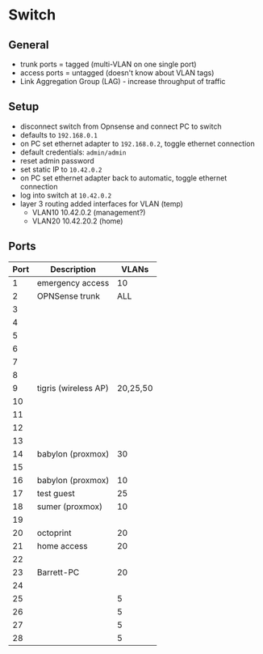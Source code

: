 # Switch

## General

- trunk ports = tagged (multi-VLAN on one single port)
- access ports = untagged (doesn't know about VLAN tags)
- Link Aggregation Group (LAG) - increase throughput of traffic

## Setup

- disconnect switch from Opnsense and connect PC to switch
- defaults to `192.168.0.1`
- on PC set ethernet adapter to `192.168.0.2`, toggle ethernet connection
- default credentials: `admin/admin`
- reset admin password
- set static IP to `10.42.0.2`
- on PC set ethernet adapter back to automatic, toggle ethernet connection
- log into switch at `10.42.0.2`
- layer 3 routing added interfaces for VLAN (temp)
  - VLAN10 10.42.0.2 (management?)
  - VLAN20 10.42.20.2 (home)

## Ports

| Port | Description            | VLANs    |
| ---- | ---------------------- | -------- |
| 1    | emergency access       | 10       |
| 2    | OPNSense trunk         | ALL      |
| 3    |                        |          |
| 4    |                        |          |
| 5    |                        |          |
| 6    |                        |          |
| 7    |                        |          |
| 8    |                        |          |
| 9    | tigris (wireless AP)   | 20,25,50 |
| 10   |                        |          |
| 11   |                        |          |
| 12   |                        |          |
| 13   |                        |          |
| 14   | babylon (proxmox)      | 30       |
| 15   |                        |          |
| 16   | babylon (proxmox)      | 10       |
| 17   | test guest             | 25       |
| 18   | sumer (proxmox)        | 10       |
| 19   |                        |          |
| 20   | octoprint              | 20       |
| 21   | home access            | 20       |
| 22   |                        |          |
| 23   | Barrett-PC             | 20       |
| 24   |                        |          |
| 25   |                        | 5        |
| 26   |                        | 5        |
| 27   |                        | 5        |
| 28   |                        | 5        |
